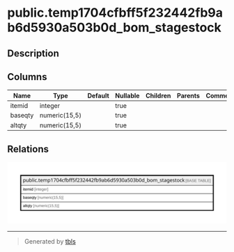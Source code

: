 # public.temp1704cfbff5f232442fb9ab6d5930a503b0d_bom_stagestock

## Description

## Columns

| Name | Type | Default | Nullable | Children | Parents | Comment |
| ---- | ---- | ------- | -------- | -------- | ------- | ------- |
| itemid | integer |  | true |  |  |  |
| baseqty | numeric(15,5) |  | true |  |  |  |
| altqty | numeric(15,5) |  | true |  |  |  |

## Relations

![er](public.temp1704cfbff5f232442fb9ab6d5930a503b0d_bom_stagestock.svg)

---

> Generated by [tbls](https://github.com/k1LoW/tbls)
